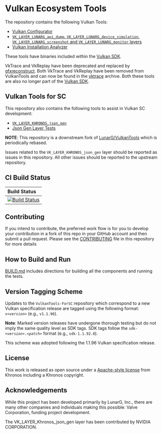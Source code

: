 # Vulkan Ecosystem Tools

The repository contains the following Vulkan Tools:
- [Vulkan Configurator](vkconfig/README.md)
- [`VK_LAYER_LUNARG_api_dump`, `VK_LAYER_LUNARG_device_simulation`, `VK_LAYER_LUNARG_screenshot` and `VK_LAYER_LUNARG_monitor` layers](layersvt/README.md)
- [Vulkan Installation Analyzer](via/README.md)

These tools have binaries included within the [Vulkan SDK](https://www.lunarg.com/vulkan-sdk/).

VkTrace and VkReplay have been deprecated and replaced by [gfxreconstruct](https://github.com/LunarG/gfxreconstruct).
Both VkTrace and VkReplay have been removed from VulkanTools and can now be found in the [vktrace](https://github.com/LunarG/vktrace) archive.
Both these tools are also no longer part of the [Vulkan SDK](https://www.lunarg.com/vulkan-sdk/).

## Vulkan Tools for SC

This repository also contains the following tools to assist in Vulkan SC development:

- [`VK_LAYER_KHRONOS_json_gen`](layersvt/README.md)
- [Json Gen Layer Tests](jsonGenLayerTests/README.md)

**NOTE**: This repository is a downstream fork of [LunarG/VulkanTools](https://github.com/LunarG/VulkanTools)
which is periodically rebased.

Issues related to the `VK_LAYER_KHRONOS_json_gen` layer should be reported as issues in this repository.
All other issues should be reported to the upstream repository.

## CI Build Status
| Build Status |
|:------------|
| [![Build Status](https://github.com/KhronosGroup/VulkanTools-ForSC/actions/workflows/ci_build.yml/badge.svg?branch=sc_main)](https://github.com/KhronosGroup/VulkanTools-ForSC/actions) |

## Contributing

If you intend to contribute, the preferred work flow is for you to develop your contribution
in a fork of this repo in your GitHub account and then submit a pull request.
Please see the [CONTRIBUTING](CONTRIBUTING.md) file in this repository for more details

## How to Build and Run

[BUILD.md](BUILD.md) includes directions for building all the components and running the tests.

## Version Tagging Scheme

Updates to the `VulkanTools-ForSC` repository which correspond to a new Vulkan specification release are tagged using the following format: `v<`_`version`_`>` (e.g., `v1.1.96`).

**Note**: Marked version releases have undergone thorough testing but do not imply the same quality level as SDK tags. SDK tags follow the `sdk-<`_`version`_`>.<`_`patch`_`>` format (e.g., `sdk-1.1.92.0`).

This scheme was adopted following the 1.1.96 Vulkan specification release.

## License
This work is released as open source under a [Apache-style license](LICENSE.txt) from Khronos including a Khronos copyright.

## Acknowledgements
While this project has been developed primarily by LunarG, Inc., there are many other companies and individuals making this possible: Valve Corporation, funding project development.

The VK_LAYER_Khronos_json_gen layer has been contributed by NVIDIA CORPORATION.
